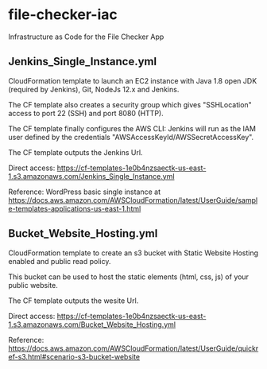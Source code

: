 # file-checker-iac
Infrastructure as Code for the File Checker App

## Jenkins_Single_Instance.yml
CloudFormation template to launch an EC2 instance with Java 1.8 open JDK (required by Jenkins), Git, NodeJs 12.x and Jenkins.

The CF template also creates a security group which gives "SSHLocation" access to port 22 (SSH) and port 8080 (HTTP).

The CF template finally configures the AWS CLI: Jenkins will run as the IAM user defined by the credentials "AWSAccessKeyId/AWSSecretAccessKey".

The CF template outputs the Jenkins Url.

Direct access: https://cf-templates-1e0b4nzsaectk-us-east-1.s3.amazonaws.com/Jenkins_Single_Instance.yml

Reference: WordPress basic single instance at https://docs.aws.amazon.com/AWSCloudFormation/latest/UserGuide/sample-templates-applications-us-east-1.html

## Bucket_Website_Hosting.yml
CloudFormation template to create an s3 bucket with Static Website Hosting enabled and public read policy.

This bucket can be used to host the static elements (html, css, js) of your public website.

The CF template outputs the wesite Url.

Direct access: https://cf-templates-1e0b4nzsaectk-us-east-1.s3.amazonaws.com/Bucket_Website_Hosting.yml

Reference: https://docs.aws.amazon.com/AWSCloudFormation/latest/UserGuide/quickref-s3.html#scenario-s3-bucket-website
